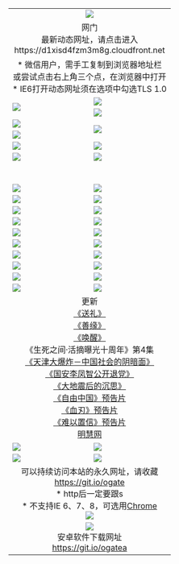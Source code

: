 ﻿<table>
  <tr></tr>
  <tr><td colspan=2 align=center><img src="https://cloud.githubusercontent.com/assets/11880933/13434984/f430fae2-e012-11e5-814f-c2df1e82b247.jpg" /></td></tr>
  <tr><td colspan=2 align=center>网门<br>最新动态网址，请点击进入
<br>https://d1xisd4fzm3m8g.cloudfront.net
    </td>
  </tr>
  <tr>
    <td colspan=2 align=center>* 微信用户，需手工复制到浏览器地址栏<br>或尝试点击右上角三个点，在浏览器中打开
    <br>* IE6打开动态网址须在选项中勾选TLS 1.0</td>
  </tr>
  <tr>
    <td rowspan=2><a href="https://d1xisd4fzm3m8g.cloudfront.net/ogUP.aspx?name=11DKC.mp4&list=11DKC" target="_blank"><img src="https://d1xisd4fzm3m8g.cloudfront.net/Up/11DKC1.jpg" /></a></td> 
    <td><div><a href="https://d1xisd4fzm3m8g.cloudfront.net/ogUP.aspx?name=LRWS.mp4&list=LRWS" target="_blank"><img src="https://d1xisd4fzm3m8g.cloudfront.net/Up/LRWS.jpg" /></a></td>
   </tr>
  <tr>
    <td><a href="https://d1xisd4fzm3m8g.cloudfront.net/ogNiceVedio.aspx" target="_blank"><img src="https://d1xisd4fzm3m8g.cloudfront.net/Up/11TGKDY.jpg" /></a></td>
  </tr>
  <tr>
    <td><a href="https://d1xisd4fzm3m8g.cloudfront.net/ogUP.aspx?name=JQR.mp4&count=2" target="_blank"><img src="https://d1xisd4fzm3m8g.cloudfront.net/Up/JQR.jpg" /></a></td>   
    <td rowspan=2><a href="https://d1xisd4fzm3m8g.cloudfront.net/ogUP.aspx?name=JP.mp4&count=9" target="_blank"><img src="https://d1xisd4fzm3m8g.cloudfront.net/Up/JP.jpg" /></td>
  </tr>
  <tr>
    <td><a href="https://d1xisd4fzm3m8g.cloudfront.net/ogUP.aspx?name=WH.mp4" target="_blank"><img src="https://d1xisd4fzm3m8g.cloudfront.net/Up/WH.jpg" /></a></td>
  </tr>
  <tr>
    <td><a href="https://d1xisd4fzm3m8g.cloudfront.net/ogUP.aspx?name=SSZJ.mp4&list=SSZJ" target="_blank"><img src="https://d1xisd4fzm3m8g.cloudfront.net/Up/SSZJ.jpg" /></a></td>
    <td><a href="https://d1xisd4fzm3m8g.cloudfront.net/ogUP.aspx?name=1XQK.mp4&count=13" target="_blank"><img src="https://d1xisd4fzm3m8g.cloudfront.net/Up/1XQK.jpg" /></a</td>
  </tr>
  <tr>
    <td><a href="https://d1xisd4fzm3m8g.cloudfront.net/ogUP.aspx?name=ZY.mp4&count=2015|16" target="_blank"><img src="https://d1xisd4fzm3m8g.cloudfront.net/Up/ZY.jpg" /></a</td>
    <td><a href="https://d1xisd4fzm3m8g.cloudfront.net/ogUP.aspx?name=XTFY.mp4&count=B|2,A|24" target="_blank"><img src="https://d1xisd4fzm3m8g.cloudfront.net/Up/XTFY.jpg" /></a></td>
  </tr>
  <tr height="40">
  </tr>
  <tr>
    <td><a href="https://d1xisd4fzm3m8g.cloudfront.net/ogUP.aspx?name=4SQQ.mp4&list=4SQQ" target="_blank"><img src="https://d1xisd4fzm3m8g.cloudfront.net/Up/4SQQ0.jpg"/></a></td>
    <td><a href="https://d1xisd4fzm3m8g.cloudfront.net/ogUP.aspx?name=4SHQ.mp4&list=4SHQ" target="_blank"><img src="https://d1xisd4fzm3m8g.cloudfront.net/Up/4SHQ0.jpg"/></a></td>
  </tr>
  <tr>
    <td><a href="https://d1xisd4fzm3m8g.cloudfront.net/ogUP.aspx?name=4SZG.mp4&list=4SZG" target="_blank"><img src="https://d1xisd4fzm3m8g.cloudfront.net/Up/4SZG0.jpg"/></a></td>
    <td><a href="https://d1xisd4fzm3m8g.cloudfront.net/ogUP.aspx?name=4SDJ.mp4&list=4SDJ" target="_blank"><img src="https://d1xisd4fzm3m8g.cloudfront.net/Up/4SDJ0.jpg"/></a></td>
  </tr>
  <tr>
    <td><a href="https://d1xisd4fzm3m8g.cloudfront.net/ogUP.aspx?name=4SGX.mp4&list=4SGX" target="_blank"><img src="https://d1xisd4fzm3m8g.cloudfront.net/Up/4SGX0.jpg"/></a></td>
    <td><a href="https://d1xisd4fzm3m8g.cloudfront.net/ogUP.aspx?name=4SHD.mp4&list=4SHD" target="_blank"><img src="https://d1xisd4fzm3m8g.cloudfront.net/Up/4SHD0.jpg"/></a></td>
  </tr>
  <tr>
    <td><a href="https://d1xisd4fzm3m8g.cloudfront.net/ogUP.aspx?name=4CTX.mp4&list=4CTX" target="_blank"><img src="https://d1xisd4fzm3m8g.cloudfront.net/Up/4CTX0.jpg"/></a></td>
    <td><a href="https://d1xisd4fzm3m8g.cloudfront.net/ogUP.aspx?name=4CWZ.mp4&list=4CWZ" target="_blank"><img src="https://d1xisd4fzm3m8g.cloudfront.net/Up/4CWZ0.jpg"/></a></td>
  </tr>
  <tr>
    <td><a href="https://d1xisd4fzm3m8g.cloudfront.net/onUP.aspx?name=https://d25hxnyejux8es.cloudfront.net/" target="_blank"><img src="https://d1xisd4fzm3m8g.cloudfront.net/Up/0DTW.jpg"/></a></td>
    <td><a href="https://d1xisd4fzm3m8g.cloudfront.net/onUP.aspx?name=https://d240ns8up8earz.cloudfront.net/acenter/" target="_blank"><img src="https://d1xisd4fzm3m8g.cloudfront.net/Up/0TDW.jpg" /></a></td>
  </tr>
  <tr>
    <td><a href="https://d1xisd4fzm3m8g.cloudfront.net/onUP.aspx?name=https://d4508d6vomz2p.cloudfront.net/gb/nsc413.htm" target="_blank"><img src="https://d1xisd4fzm3m8g.cloudfront.net/Up/0DJY.jpg" /></a></td>
    <td><a href="https://d1xisd4fzm3m8g.cloudfront.net/onUP.aspx?name=https://d3bxwq7vzudb5l.cloudfront.net/xtr/gb/prog204.html" target="_blank"><img src="https://d1xisd4fzm3m8g.cloudfront.net/Up/0XTR.jpg" /></a></td>
  </tr>
  <tr>
    <td><a href="https://d1xisd4fzm3m8g.cloudfront.net/onUP.aspx?name=https://d3aj00iefsmfgc.cloudfront.net/" target="_blank"><img src="https://d1xisd4fzm3m8g.cloudfront.net/Up/0MHW.jpg" /></a></td>
    <td><a href="https://d1xisd4fzm3m8g.cloudfront.net/onUP.aspx?name=https://d1sbg9daat0zu5.cloudfront.net/" target="_blank"><img src="https://d1xisd4fzm3m8g.cloudfront.net/Up/0ZJW.jpg" /></a></td>
  </tr>
  <tr>
    <td><a href="https://d1xisd4fzm3m8g.cloudfront.net/ogUP.aspx?name=0FG.zip" target="_blank"><img src="https://d1xisd4fzm3m8g.cloudfront.net/Up/0FG.jpg" /></a></td>
    <td><a href="https://d1xisd4fzm3m8g.cloudfront.net/ogUP.aspx?name=0FGA.apk" target="_blank"><img src="https://d1xisd4fzm3m8g.cloudfront.net/Up/0FGA.jpg" /></a></td>
  </tr>
  <tr>
    <td><a href="https://d1xisd4fzm3m8g.cloudfront.net/ogUP.aspx?name=0U.zip" target="_blank"><img src="https://d1xisd4fzm3m8g.cloudfront.net/Up/0U.jpg" /></a></td>
    <td><a href="https://d1xisd4fzm3m8g.cloudfront.net/ogUP.aspx?name=0UA.apk" target="_blank"><img src="https://d1xisd4fzm3m8g.cloudfront.net/Up/0UA.jpg" /></a></td>
  </tr>
  <tr>
    <td><a href="https://d1xisd4fzm3m8g.cloudfront.net/ogUP.aspx?name=0iPPOTV.zip" target="_blank"><img src="https://d1xisd4fzm3m8g.cloudfront.net/Up/0iPPOTV.jpg" /></a></td>
    <td><a href="https://d1xisd4fzm3m8g.cloudfront.net/ogUP.aspx?name=0iNTD.apk" target="_blank"><img src="https://d1xisd4fzm3m8g.cloudfront.net/Up/0iNTD.jpg" /></a></td>
  </tr>
  <tr>
    <td colspan=2 align=center>更新<br>
      <a href="https://d1xisd4fzm3m8g.cloudfront.net/ogUP.aspx?name=4ESL.mp4" target="_blank">《送礼》</a><br>
      <a href="https://d1xisd4fzm3m8g.cloudfront.net/ogUP.aspx?name=4ESY.mp4" target="_blank">《善缘》</a><br>
      <a href="https://d1xisd4fzm3m8g.cloudfront.net/ogUP.aspx?name=4EHX.mp4" target="_blank">《唤醒》</a><br>
      《生死之间·活摘曝光十周年》第4集</a><br>
      <a href="https://d1xisd4fzm3m8g.cloudfront.net/ogUP.aspx?name=4TJDBZ.mp4" target="_blank">《天津大爆炸－中国社会的阴暗面》</a><br>
      <a href="https://d1xisd4fzm3m8g.cloudfront.net/ogUP.aspx?name=4LFZ.mp4" target="_blank">《国安李凤智公开退党》</a><br>
      <a href="https://d1xisd4fzm3m8g.cloudfront.net/ogUP.aspx?name=4DDZHDCS.mp4" target="_blank">《大地震后的沉思》</a><br>
      <a href="https://d1xisd4fzm3m8g.cloudfront.net/ogUP.aspx?name=11ZYZG0.mp4" target="_blank">《自由中国》预告片</a><br>
      <a href="https://d1xisd4fzm3m8g.cloudfront.net/ogUP.aspx?name=11XR.mp4" target="_blank">《血刃》预告片</a><br>
      <a href="https://d1xisd4fzm3m8g.cloudfront.net/ogUP.aspx?name=11NYZX.mp4&count=2" target="_blank">《难以置信》预告片</a><br>
      <a href="https://d1xisd4fzm3m8g.cloudfront.net/onUP.aspx?name=https://www.minghui.org/" target="_blank">明慧网</a></td>
    </td>
  </tr>
  <tr>
    <td><a href="https://d1xisd4fzm3m8g.cloudfront.net/ogNice.aspx" target="_blank"><img src="https://cloud.githubusercontent.com/assets/11880933/13720378/f84bb392-e841-11e5-8739-815049dd6ff8.jpg" /></a></td>
    <td><a href="https://d1xisd4fzm3m8g.cloudfront.net/onCO.aspx?ob=600事物&op=增删改&args=WH1~%23类型6新闻%7c%23类型6评论&mode=" target="_blank"><img src="https://cloud.githubusercontent.com/assets/11880933/13720380/04d76a16-e842-11e5-8833-e627daa88802.jpg" /></a></td> 
  </tr>
  <tr>
    <td><a href="https://d1xisd4fzm3m8g.cloudfront.net/ogDY.aspx" target="_blank"><img src="https://cloud.githubusercontent.com/assets/11880933/13720384/11817090-e842-11e5-9571-7dc2f1af9f42.jpg" /></a></td>
    <td><a href="https://d1xisd4fzm3m8g.cloudfront.net/ogST.aspx" target="_blank"><img src="https://cloud.githubusercontent.com/assets/11880933/13720385/1467ea3c-e842-11e5-86df-c96c9a556aaf.jpg" /></a></td> 
  </tr>
  <!--tr>
    <td colspan=2 align=center>
      <微信可扫描以下临时二维码<br/>https://bit.ly/1mBQHW8<br/><a href="https://d1xisd4fzm3m8g.cloudfront.net/Up/0WMGDL3.png" target="_blank"><img src="https://d1xisd4fzm3m8g.cloudfront.net/Up/0WMGD3.png"/></a>
  </tr-->
  <tr>
    <td colspan=2 align=center>可以持续访问本站的永久网址，请收藏<br/><a href="https://git.io/ogate" target="_blank">https://git.io/ogate</a><br/>* http后一定要跟s<br/>* 不支持IE 6、7、8，可选用<a href="http://www.odisk.org/Upload/0ChromePortable.zip">Chrome</a><br/><a href="https://d1xisd4fzm3m8g.cloudfront.net/Up/0WMGDL2.png" target="_blank"><img src="https://d1xisd4fzm3m8g.cloudfront.net/Up/0WMGD2.png"/></a></td>
  </tr>
  <tr>
    <td colspan=2 align=center><a href="https://d1xisd4fzm3m8g.cloudfront.net/ogUP.aspx?name=0oGate.apk" target="_blank"><img src="https://cloud.githubusercontent.com/assets/11880933/13720399/75e143ee-e842-11e5-9f0a-1421f423c80f.jpg" /></a><br>安卓软件下载网址<br><a href="https://git.io/ogatea">https://git.io/ogatea</a></td>
  </tr>
  <!--tr>
    <td colspan=2 align=center>可能失效的动态网址
    </td>
  </tr-->
</table>
